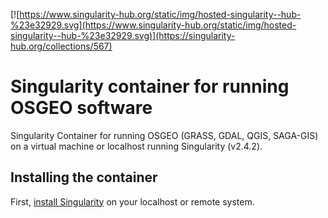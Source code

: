 [![https://www.singularity-hub.org/static/img/hosted-singularity--hub-%23e32929.svg](https://www.singularity-hub.org/static/img/hosted-singularity--hub-%23e32929.svg)](https://singularity-hub.org/collections/567)

# Singularity container for running OSGEO software
Singularity Container for running OSGEO (GRASS, GDAL, QGIS, SAGA-GIS) on a virtual machine or localhost running Singularity (v2.4.2).

## Installing the container

First, [install Singularity]() on your localhost or remote system. 


```

```

